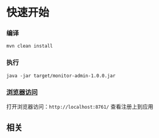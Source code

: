 # 快速开始

### 编译
``
mvn clean install 
``

    
### 执行

`
java -jar target/monitor-admin-1.0.0.jar
`

### [浏览器访问](http://localhost:8761/)

打开浏览器访问：`http://localhost:8761/` 查看注册上到应用

## 相关

